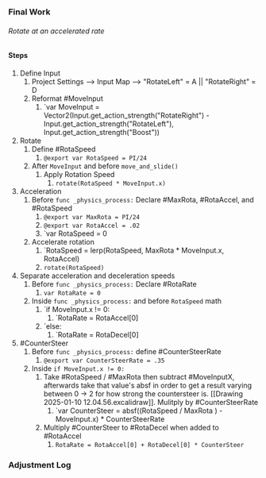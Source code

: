 ### Final Work
###### Rotate at an accelerated rate
#### Steps
1) Define Input
	1) Project Settings --> Input Map --> "RotateLeft" = A || "RotateRight" = D
	2) Reformat #MoveInput
		1) `var MoveInput = Vector2(Input.get_action_strength("RotateRight") - Input.get_action_strength("RotateLeft"), Input.get_action_strength("Boost"))
2) Rotate
	1) Define #RotaSpeed
		1) `@export var RotaSpeed = PI/24`
	2) After `MoveInput` and before `move_and_slide()`
		1) Apply Rotation Speed
			1) `rotate(RotaSpeed * MoveInput.x)`
3) Acceleration
	1) Before `func _physics_process:` Declare  #MaxRota, #RotaAccel, and #RotaSpeed
		1) `@export var MaxRota = PI/24`
		2) `@export var RotaAccel = .02`
		3) `var RotaSpeed = 0
	2) Accelerate rotation
		1) `RotaSpeed = lerp(RotaSpeed, MaxRota * MoveInput.x, RotaAccel) 
		2) `rotate(RotaSpeed)`
4) Separate acceleration and deceleration speeds
	1) Before `func _physics_process:` Declare #RotaRate
		1) `var RotaRate = 0`
	2) Inside `func _physics_process:` and before `RotaSpeed` math
		1) `if MoveInput.x != 0:
			1) `RotaRate = RotaAccel[0]
		2) `else:
			1) `RotaRate = RotaDecel[0]
5) #CounterSteer
	1) Before `func _physics_process:` define #CounterSteerRate
		1) `@export var CounterSteerRate = .35`
	2) Inside `if MoveInput.x != 0:`
		1) Take #RotaSpeed / #MaxRota then subtract #MoveInputX, afterwards take that value's absf in order to get a result varying between 0 -> 2 for how strong the countersteer is. [[Drawing 2025-01-10 12.04.56.excalidraw]]. Mulitply by #CounterSteerRate
			1) `var CounterSteer = absf((RotaSpeed / MaxRota ) - MoveInput.x) * CounterSteerRate
		2) Multiply #CounterSteer to #RotaDecel when added to #RotaAccel
			1) `RotaRate = RotaAccel[0] + RotaDecel[0] * CounterSteer`

### Adjustment Log